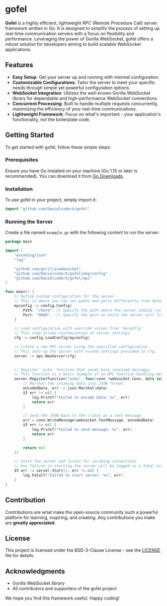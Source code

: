 # gofel

**Gofel** is a highly efficient, lightweight RPC (Remote Procedure Call) server framework written in Go. It is designed to simplify the process of setting up real-time communication servers with a focus on flexibility and performance. Leveraging the power of Gorilla WebSocket, gofel offers a robust solution for developers aiming to build scalable WebSocket applications.

## Features

- **Easy Setup**: Get your server up and running with minimal configuration.
- **Customizable Configurations**: Tailor the server to meet your specific needs through simple yet powerful configuration options.
- **WebSocket Integration**: Utilizes the well-known Gorilla WebSocket library for dependable and high-performance WebSocket connections.
- **Concurrent Processing**: Built to handle multiple requests concurrently, maximizing the efficiency of your real-time communications.
- **Lightweight Framework**: Focus on what's important - your application's functionality, not the boilerplate code.

## Getting Started

To get started with gofel, follow these simple steps:

### Prerequisites

Ensure you have Go installed on your machine (Go 1.15 or later is recommended). You can download it from [Go Downloads](https://golang.org/dl/).

### Installation

To use gofel in your project, simply import it:

```go
import "github.com/DanielcoderX/gofel"
```

### Running the Server

Create a file named `example.go` with the following content to run the server:

```go
package main

import (
	"encoding/json"
	"log"

	"github.com/gorilla/websocket"
	"github.com/DanielcoderX/gofel/pkg/config"
	"github.com/DanielcoderX/gofel/api"
)

func main() {
	// Define custom configuration for the server
	// This is where you can set paths and ports differently from defaults.
	myconfig := config.Config{
		Path: "/here", // Specify the path where the server should run
		Port: "8088",  // Specify the port on which the server will listen
	}

	// Load configuration with override values from 'myconfig'
	// This step allows customization of server settings.
	cfg := config.LoadConfig(myconfig)

	// Create a new RPC server using the specified configuration
	// This sets up the server with custom settings provided in cfg.
	server := api.NewServer(cfg)
	

	// Register 'echo' function that sends back received messages
	// This function is a basic example of an RPC function handling messages.
	server.RegisterFunction("echo", func(conn *websocket.Conn, data interface{}) error {
		// Marshal the incoming data into JSON format.
		encodedData, err := json.Marshal(data)
		if err != nil {
			log.Printf("Failed to encode data: %s", err)
			return err
		}

		// Send the JSON back to the client as a text message.
		err = conn.WriteMessage(websocket.TextMessage, encodedData)
		if err != nil {
			log.Printf("Failed to send message: %s", err)
			return err
		}

		return nil
	})

	// Start the server and listen for incoming connections
	// Any failure in starting the server will be logged as a fatal error.
	if err := server.Start(); err != nil {
		log.Fatalf("Failed to start server: %v", err)
	}
}
```

## Contribution

Contributions are what make the open-source community such a powerful platform for learning, inspiring, and creating. Any contributions you make are **greatly appreciated**.

## License

This project is licensed under the BSD-3-Clause License - see the [LICENSE](LICENSE) file for details.

## Acknowledgments

- Gorilla WebSocket library
- All contributors and supporters of the gofel project

We hope you find this framework useful. Happy coding!

